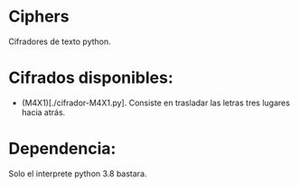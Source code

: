 # Ciphers

Cifradores de texto python.

# Cifrados disponibles:
<ul>
	<li>(M4X1)[./cifrador-M4X1.py]. Consiste en trasladar las letras tres lugares hacia atrás.</li>
</ul>

# Dependencia:
Solo el interprete python 3.8 bastara.
